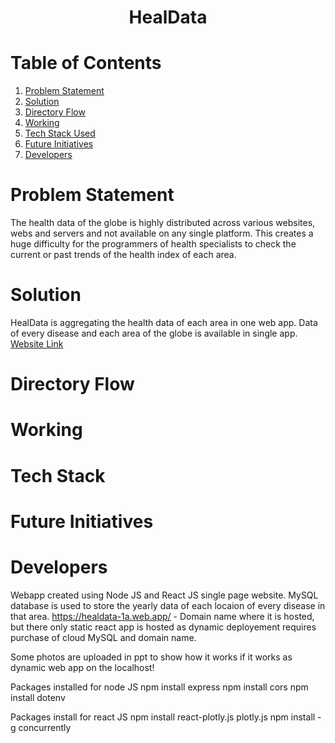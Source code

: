 # <div align="center"> HealData</div>

# Table of Contents
1. [ Problem Statement](#problem_statement)
2. [Solution](#solution)
3. [ Directory Flow](#directory)
4. [ Working ](#working)
5. [ Tech Stack Used ](#tech_stack)
6. [ Future Initiatives ](#future_initiatives)
7. [ Developers ](#developers)


<a name="problem_statement"></a>
# Problem Statement
The health data of the globe is highly distributed across various websites, webs and servers and not available on any single platform. This creates a huge difficulty for the programmers of health specialists to check the current or past trends of the health index of each area.

<a name="solution"></a>
# Solution
HealData is aggregating the health data of each area in one web app. Data of every disease and each area of the globe is available in single app.
<a href="https://healdata-1a.web.app/">Website Link</a>

<a name="directory"></a>
# Directory Flow

<a name="working"></a>
# Working

<a name="tech_stack"></a>
# Tech Stack

<a name="future_initiatives"></a>
# Future Initiatives

<a name="developer"></a>
# Developers

Webapp created using Node JS and React JS single page website. MySQL database is used to store the yearly data of each locaion of every disease in that area.
https://healdata-1a.web.app/ - Domain name where it is hosted, but there only static react app is hosted as dynamic deployement requires purchase of cloud MySQL and domain name.

Some photos are uploaded in ppt to show how it works if it works as dynamic web app on the localhost!

Packages installed for node JS
npm install express
npm install cors
npm install dotenv

Packages install for react JS
npm install react-plotly.js plotly.js
npm install -g concurrently
